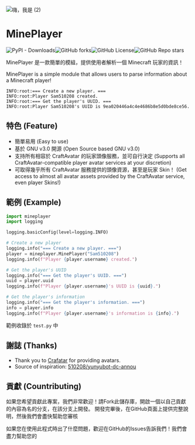 ![嗨，我是 (2)](https://github.com/user-attachments/assets/505aa5a8-f301-4a03-8dd3-1f086dd769fe)

# MinePlayer

![PyPI - Downloads](https://img.shields.io/pypi/dd/mineplayer?style=for-the-badge)![GitHub forks](https://img.shields.io/github/forks/510208/minePlayer?style=for-the-badge)![GitHub License](https://img.shields.io/github/license/510208/minePlayer?style=for-the-badge)![GitHub Repo stars](https://img.shields.io/github/stars/510208/minePlayer?style=for-the-badge)

MinePlayer 是一款簡單的模組，提供使用者解析一個 Minecraft 玩家的資訊！

MinePlayer is a simple module that allows users to parse information about a Minecraft player!
```
INFO:root:=== Create a new player. ===
INFO:root:Player Sam510208 created.
INFO:root:=== Get the player's UUID. ===
INFO:root:Player Sam510208's UUID is 9ea020446a4c4e4686b8e5d0bde8ce56.
```


## 特色 (Feature)

- 簡單易用   (Easy to use)
- 基於 GNU v3.0 開源  (Open Source based GNU v3.0)
- 支持所有相容於 CraftAvatar 的玩家頭像服務，並可自行決定  (Supports all CraftAvatar-compatible player avatar services at your discretion)
- 可取得幾乎所有 CraftAvatar 服務提供的頭像資源，甚至是玩家 Skin！  (Get access to almost all avatar assets provided by the CraftAvatar service, even player Skins!)

## 範例 (Example)
```python
import mineplayer
import logging

logging.basicConfig(level=logging.INFO)

# Create a new player
logging.info("=== Create a new player. ===")
player = mineplayer.MinePlayer("Sam510208")
logging.info(f"Player {player.username} created.")

# Get the player's UUID
logging.info("=== Get the player's UUID. ===")
uuid = player.uuid
logging.info(f"Player {player.username}'s UUID is {uuid}.")

# Get the player's information
logging.info("=== Get the player's information. ===")
info = player.info
logging.info(f"Player {player.username}'s information is {info}.")
```

範例收錄於 `test.py` 中

## 謝誌 (Thanks)
- Thank you to <a href="https://crafatar.com">Crafatar</a> for providing avatars.
- Source of inspiration: [510208/yunyubot-dc-annou](https://github.com/510208/yunyubot-dc-annou)

## 貢獻 (Countributing)
如果您希望貢獻此專案，我們非常歡迎！請Fork此儲存庫，開啟一個以自己貢獻的內容為名的分支，在該分支上開發。
開發完畢後，在GitHub頁面上提供完整說明，然後我們會盡快幫助您審核

如果您在使用此程式時出了什麼問題，歡迎在GitHub的Issues告訴我們！我們會盡力幫助您的
